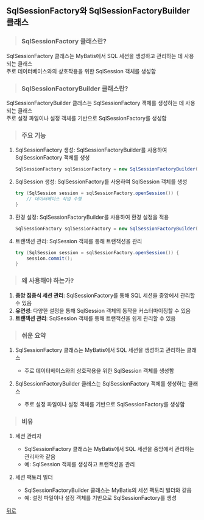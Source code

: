 ## SqlSessionFactory와 SqlSessionFactoryBuilder 클래스
> ### SqlSessionFactory 클래스란?
SqlSessionFactory 클래스는 MyBatis에서 SQL 세션을 생성하고 관리하는 데 사용되는 클래스</br>
주로 데이터베이스와의 상호작용을 위한 SqlSession 객체를 생성함

> ### SqlSessionFactoryBuilder 클래스란?
SqlSessionFactoryBuilder 클래스는 SqlSessionFactory 객체를 생성하는 데 사용되는 클래스</br>
주로 설정 파일이나 설정 객체를 기반으로 SqlSessionFactory를 생성함

> ### 주요 기능
1. SqlSessionFactory 생성: SqlSessionFactoryBuilder를 사용하여 SqlSessionFactory 객체를 생성
    ```java
    SqlSessionFactory sqlSessionFactory = new SqlSessionFactoryBuilder().build(inputStream);
    ```

2. SqlSession 생성: SqlSessionFactory를 사용하여 SqlSession 객체를 생성
    ```java
    try (SqlSession session = sqlSessionFactory.openSession()) {
        // 데이터베이스 작업 수행
    }
    ```

3. 환경 설정: SqlSessionFactoryBuilder를 사용하여 환경 설정을 적용
    ```java
    SqlSessionFactory sqlSessionFactory = new SqlSessionFactoryBuilder().build(configuration);
    ```

4. 트랜잭션 관리: SqlSession 객체를 통해 트랜잭션을 관리
    ```java
    try (SqlSession session = sqlSessionFactory.openSession()) {
        session.commit();
    }
    ```

> ### 왜 사용해야 하는가?
1. **중앙 집중식 세션 관리**: SqlSessionFactory를 통해 SQL 세션을 중앙에서 관리할 수 있음
2. **유연성**: 다양한 설정을 통해 SqlSession 객체의 동작을 커스터마이징할 수 있음
3. **트랜잭션 관리**: SqlSession 객체를 통해 트랜잭션을 쉽게 관리할 수 있음

> ### 쉬운 요약
1. SqlSessionFactory 클래스는 MyBatis에서 SQL 세션을 생성하고 관리하는 클래스
    - 주로 데이터베이스와의 상호작용을 위한 SqlSession 객체를 생성함

2. SqlSessionFactoryBuilder 클래스는 SqlSessionFactory 객체를 생성하는 클래스
    - 주로 설정 파일이나 설정 객체를 기반으로 SqlSessionFactory를 생성함

> ### 비유
1. 세션 관리자
    - SqlSessionFactory 클래스는 MyBatis에서 SQL 세션을 중앙에서 관리하는 관리자와 같음
    - 예: SqlSession 객체를 생성하고 트랜잭션을 관리

2. 세션 팩토리 빌더
    - SqlSessionFactoryBuilder 클래스는 MyBatis의 세션 팩토리 빌더와 같음
    - 예: 설정 파일이나 설정 객체를 기반으로 SqlSessionFactory를 생성

[뒤로](MyBatis.md)
